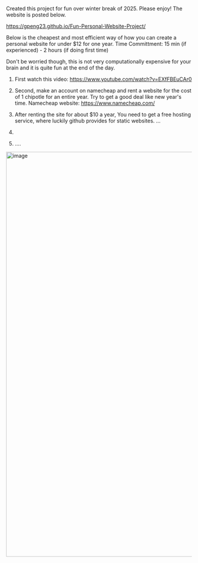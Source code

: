 Created this project for fun over winter break of 2025. Please enjoy! The website is posted below.

https://gpeng23.github.io/Fun-Personal-Website-Project/

Below is the cheapest and most efficient way of how you can create a personal website for under $12 for one year. Time Committment: 15 min (if experienced) - 2 hours (if doing first time)

Don't be worried though, this is not very computationally expensive for your brain and it is quite fun at the end of the day. 

1) First watch this video: https://www.youtube.com/watch?v=EXfFBEuCAr0

2) Second, make an account on namecheap and rent a website for the cost of 1 chipotle for an entire year. Try to get a good deal like new year's time. Namecheap website: https://www.namecheap.com/

3) After renting the site for about $10 a year, You need to get a free hosting service, where luckily github provides for static websites. ...

4) 

5) ....

<img width="1100" alt="image" src="https://github.com/user-attachments/assets/ae668357-8da9-454a-9b72-c1f352dc4492" />
